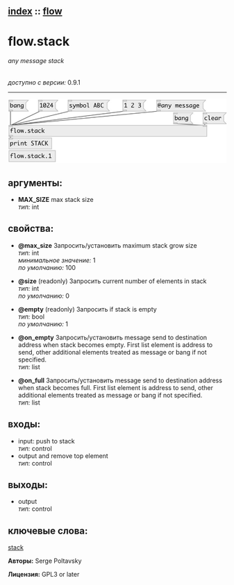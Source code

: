 [index](index.html) :: [flow](category_flow.html)
---

# flow.stack

###### any message stack

*доступно с версии:* 0.9.1

---




[![example](../examples/img/flow.stack.jpg)](../examples/pd/flow.stack.pd)



## аргументы:

* **MAX_SIZE**
max stack size<br>
_тип:_ int<br>





## свойства:

* **@max_size** 
Запросить/установить maximum stack grow size<br>
_тип:_ int<br>
_минимальное значение:_ 1<br>
_по умолчанию:_ 100<br>

* **@size** (readonly)
Запросить current number of elements in stack<br>
_тип:_ int<br>
_по умолчанию:_ 0<br>

* **@empty** (readonly)
Запросить if stack is empty<br>
_тип:_ bool<br>
_по умолчанию:_ 1<br>

* **@on_empty** 
Запросить/установить message send to destination address when stack becomes empty. First list
element is address to send, other additional elements treated as message or
bang if not specified.<br>
_тип:_ list<br>

* **@on_full** 
Запросить/установить message send to destination address when stack becomes full. First list element
is address to send, other additional elements treated as message or bang if not
specified.<br>
_тип:_ list<br>



## входы:

* input: push to stack<br>
_тип:_ control
* output and remove top element<br>
_тип:_ control



## выходы:

* output<br>
_тип:_ control



## ключевые слова:

[stack](keywords/stack.html)






**Авторы:** Serge Poltavsky




**Лицензия:** GPL3 or later





